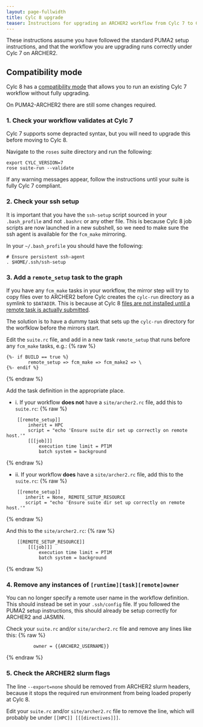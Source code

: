 ```yaml
---
layout: page-fullwidth
title: Cylc 8 upgrade
teaser: Instructions for upgrading an ARCHER2 workflow from Cylc 7 to Cylc 8. 
---
```


These instructions assume you have followed the standard PUMA2 setup instructions, 
and that the workflow you are upgrading runs correctly under Cylc 7 on ARCHER2. 

## Compatibility mode

Cylc 8 has a [compatibility mode](https://cylc.github.io/cylc-doc/stable/html/7-to-8/major-changes/compatibility-mode.html#cylc-7-compat-mode)
that allows you to run an existing Cylc 7 workflow without fully upgrading. 

On PUMA2-ARCHER2 there are still some changes required. 

### 1. Check your workflow validates at Cylc 7

Cylc 7 supports some depracted syntax, but you will need to upgrade this before moving to Cylc 8. 

Navigate to the `roses` suite directory and run the following: 
```
export CYLC_VERSION=7
rose suite-run --validate 
```

If any warning messages appear, follow the instructions until your suite is fully Cylc 7 compliant.

### 2. Check your ssh setup 

It is important that you have the `ssh-setup` script sourced in your `.bash_profile` and not `.bashrc` or any other file. 
This is because Cylc 8 job scripts are now launched in a new subshell, 
so we need to make sure the ssh agent is available for the `fcm_make` mirroring. 

In your `~/.bash_profile` you should have the following: 
```
# Ensure persistent ssh-agent
. $HOME/.ssh/ssh-setup
```

### 3. Add a `remote_setup` task to the graph

If you have any `fcm_make` tasks in your workflow, the mirror step will try to copy files over to ARCHER2 
before Cylc creates the `cylc-run` directory as a symlink to `$DATADIR`. 
This is because at Cylc 8 [files are not installed until a remote task is actually submitted](https://cylc.github.io/cylc-doc/stable/html/7-to-8/major-changes/cylc-install.html#remote-installation). 

The solution is to have a dummy task that sets up the `cylc-run` directory for the worfklow before the mirrors start.

Edit the `suite.rc` file, and add in a new task `remote_setup` that runs before any `fcm_make` tasks, e.g.: 
{% raw %}
~~~
{%- if BUILD == true %}
        remote_setup => fcm_make => fcm_make2 => \ 
{%- endif %}
~~~
{% endraw %}

Add the task definition in the appropriate place. 
* i. If your workflow **does not** have a `site/archer2.rc` file, add this to `suite.rc`: 
{% raw %}
~~~
    [[remote_setup]]
        inherit = HPC
        script = "echo 'Ensure suite dir set up correctly on remote host.'"
        [[[job]]]
            execution time limit = PT1M
            batch system = background
~~~
{% endraw %}

* ii. If your workflow **does** have a  `site/archer2.rc` file, add this to the `suite.rc`: 
{% raw %}
~~~
    [[remote_setup]]
       inherit = None, REMOTE_SETUP_RESOURCE
       script = "echo 'Ensure suite dir set up correctly on remote host.'"
~~~
{% endraw %}

And this to the `site/archer2.rc`: 
{% raw %}
~~~
    [[REMOTE_SETUP_RESOURCE]]
        [[[job]]]
            execution time limit = PT1M
            batch system = background
~~~
{% endraw %}

### 4. Remove any instances of `[runtime][task][remote]owner`

You can no longer specify a remote user name in the workflow definition. 
This should instead be set in your `.ssh/config` file. 
If you followed the PUMA2 setup instructions, this should already be setup correctly for ARCHER2 and JASMIN. 

Check your `suite.rc` and/or `site/archer2.rc` file and remove any lines like this: 
{% raw %}
~~~
          owner = {{ARCHER2_USERNAME}}
~~~
{% endraw %}

### 5. Check the ARCHER2 slurm flags

The line `--export=none` should be removed from ARCHER2 slurm headers, 
because it stops the required run environment from being loaded properly at Cylc 8. 

Edit your `suite.rc` and/or `site/archer2.rc` file to remove the line, which will probably be under `[[HPC]] [[[directives]]]`.

